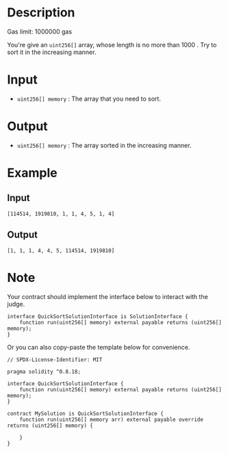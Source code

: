 # Description

Gas limit: 1000000 gas

You're give an `uint256[]` array, whose length is no more than $1000$ . Try to sort it in the increasing manner.

# Input

*  `uint256[] memory` : The array that you need to sort.

# Output

*  `uint256[] memory` : The array sorted in the increasing manner.

# Example

## Input

```
[114514, 1919810, 1, 1, 4, 5, 1, 4]
```

## Output

```
[1, 1, 1, 4, 4, 5, 114514, 1919810]
```

# Note

Your contract should implement the interface below to interact with the judge.

```solidity
interface QuickSortSolutionInterface is SolutionInterface {
    function run(uint256[] memory) external payable returns (uint256[] memory);
}
```

Or you can also copy-paste the template below for convenience.

```solidity
// SPDX-License-Identifier: MIT

pragma solidity ^0.8.18;

interface QuickSortSolutionInterface {
    function run(uint256[] memory) external payable returns (uint256[] memory);
}

contract MySolution is QuickSortSolutionInterface {
    function run(uint256[] memory arr) external payable override returns (uint256[] memory) {
        
    }
}

```